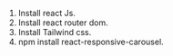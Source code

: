 1. Install react Js.
2. Install react router dom.
3. Install Tailwind css.
4. npm install react-responsive-carousel.